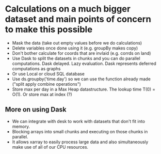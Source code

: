 # Calculations on a much bigger dataset and main points of concern to make this possible

- Mask the data (take out empty values before we do calculations)
- Delete variables once done using it (e.g. groupBy makes copy)
- Don't bother calculate for coords that are invlaid (e.g. corrds on land)
- Use Dask to split the datasets in chunks and you can do parallel computations. Dask delayed. Lazy evaluation. Dask represents deferred computations as graphs
- Or use Local or cloud SQL database
- Use ds.groupby('time.day') so we can use the function already made ("split apply combine operations")
- Store max per day in a Max Heap datastructure. The lookup time T(0) = O(1). Or store max at index (?)

## More on using Dask
- We can integrate with desk to work with datasets that don't fit into memory.
- Blocking arrays into small chunks and executing on those chunks in parallel.
- It allows xarray to easily process large data and also simultaneously make use of all of our CPU resources.


